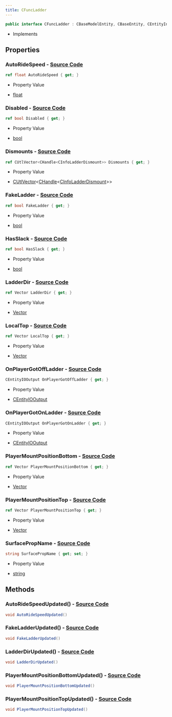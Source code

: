 ```yaml
---
title: CFuncLadder
---
```


```csharp
public interface CFuncLadder : CBaseModelEntity, CBaseEntity, CEntityInstance, ISchemaClass<CEntityInstance>, ISchemaClass<CBaseEntity>, ISchemaClass<CBaseModelEntity>, ISchemaClass<CFuncLadder>, ISchemaField, ISchemaClass, INativeHandle
```

- Implements

## Properties

### **AutoRideSpeed** - [Source Code](https://github.com/swiftly-solution/swiftlys2/blob/main/managed/src/SwiftlyS2.Generated/Schemas/Interfaces/CFuncLadder.cs#L26)

```csharp
ref float AutoRideSpeed { get; }
```

- Property Value

- [float](https://learn.microsoft.com/dotnet/api/system.single)

### **Disabled** - [Source Code](https://github.com/swiftly-solution/swiftlys2/blob/main/managed/src/SwiftlyS2.Generated/Schemas/Interfaces/CFuncLadder.cs#L28)

```csharp
ref bool Disabled { get; }
```

- Property Value

- [bool](https://learn.microsoft.com/dotnet/api/system.boolean)

### **Dismounts** - [Source Code](https://github.com/swiftly-solution/swiftlys2/blob/main/managed/src/SwiftlyS2.Generated/Schemas/Interfaces/CFuncLadder.cs#L18)

```csharp
ref CUtlVector<CHandle<CInfoLadderDismount>> Dismounts { get; }
```

- Property Value

- [CUtlVector](/docs/api/-1)<[CHandle](/docs/api/shared/natives/chandle-1)<[CInfoLadderDismount](/docs/api/shared/schemadefinitions/cinfoladderdismount)>>

### **FakeLadder** - [Source Code](https://github.com/swiftly-solution/swiftlys2/blob/main/managed/src/SwiftlyS2.Generated/Schemas/Interfaces/CFuncLadder.cs#L30)

```csharp
ref bool FakeLadder { get; }
```

- Property Value

- [bool](https://learn.microsoft.com/dotnet/api/system.boolean)

### **HasSlack** - [Source Code](https://github.com/swiftly-solution/swiftlys2/blob/main/managed/src/SwiftlyS2.Generated/Schemas/Interfaces/CFuncLadder.cs#L32)

```csharp
ref bool HasSlack { get; }
```

- Property Value

- [bool](https://learn.microsoft.com/dotnet/api/system.boolean)

### **LadderDir** - [Source Code](https://github.com/swiftly-solution/swiftlys2/blob/main/managed/src/SwiftlyS2.Generated/Schemas/Interfaces/CFuncLadder.cs#L16)

```csharp
ref Vector LadderDir { get; }
```

- Property Value

- [Vector](/docs/api/shared/natives/vector)

### **LocalTop** - [Source Code](https://github.com/swiftly-solution/swiftlys2/blob/main/managed/src/SwiftlyS2.Generated/Schemas/Interfaces/CFuncLadder.cs#L20)

```csharp
ref Vector LocalTop { get; }
```

- Property Value

- [Vector](/docs/api/shared/natives/vector)

### **OnPlayerGotOffLadder** - [Source Code](https://github.com/swiftly-solution/swiftlys2/blob/main/managed/src/SwiftlyS2.Generated/Schemas/Interfaces/CFuncLadder.cs#L38)

```csharp
CEntityIOOutput OnPlayerGotOffLadder { get; }
```

- Property Value

- [CEntityIOOutput](/docs/api/shared/schemadefinitions/centityiooutput)

### **OnPlayerGotOnLadder** - [Source Code](https://github.com/swiftly-solution/swiftlys2/blob/main/managed/src/SwiftlyS2.Generated/Schemas/Interfaces/CFuncLadder.cs#L36)

```csharp
CEntityIOOutput OnPlayerGotOnLadder { get; }
```

- Property Value

- [CEntityIOOutput](/docs/api/shared/schemadefinitions/centityiooutput)

### **PlayerMountPositionBottom** - [Source Code](https://github.com/swiftly-solution/swiftlys2/blob/main/managed/src/SwiftlyS2.Generated/Schemas/Interfaces/CFuncLadder.cs#L24)

```csharp
ref Vector PlayerMountPositionBottom { get; }
```

- Property Value

- [Vector](/docs/api/shared/natives/vector)

### **PlayerMountPositionTop** - [Source Code](https://github.com/swiftly-solution/swiftlys2/blob/main/managed/src/SwiftlyS2.Generated/Schemas/Interfaces/CFuncLadder.cs#L22)

```csharp
ref Vector PlayerMountPositionTop { get; }
```

- Property Value

- [Vector](/docs/api/shared/natives/vector)

### **SurfacePropName** - [Source Code](https://github.com/swiftly-solution/swiftlys2/blob/main/managed/src/SwiftlyS2.Generated/Schemas/Interfaces/CFuncLadder.cs#L34)

```csharp
string SurfacePropName { get; set; }
```

- Property Value

- [string](https://learn.microsoft.com/dotnet/api/system.string)

## Methods

### **AutoRideSpeedUpdated()** - [Source Code](https://github.com/swiftly-solution/swiftlys2/blob/main/managed/src/SwiftlyS2.Generated/Schemas/Interfaces/CFuncLadder.cs#L43)

```csharp
void AutoRideSpeedUpdated()
```

### **FakeLadderUpdated()** - [Source Code](https://github.com/swiftly-solution/swiftlys2/blob/main/managed/src/SwiftlyS2.Generated/Schemas/Interfaces/CFuncLadder.cs#L44)

```csharp
void FakeLadderUpdated()
```

### **LadderDirUpdated()** - [Source Code](https://github.com/swiftly-solution/swiftlys2/blob/main/managed/src/SwiftlyS2.Generated/Schemas/Interfaces/CFuncLadder.cs#L40)

```csharp
void LadderDirUpdated()
```

### **PlayerMountPositionBottomUpdated()** - [Source Code](https://github.com/swiftly-solution/swiftlys2/blob/main/managed/src/SwiftlyS2.Generated/Schemas/Interfaces/CFuncLadder.cs#L42)

```csharp
void PlayerMountPositionBottomUpdated()
```

### **PlayerMountPositionTopUpdated()** - [Source Code](https://github.com/swiftly-solution/swiftlys2/blob/main/managed/src/SwiftlyS2.Generated/Schemas/Interfaces/CFuncLadder.cs#L41)

```csharp
void PlayerMountPositionTopUpdated()
```

